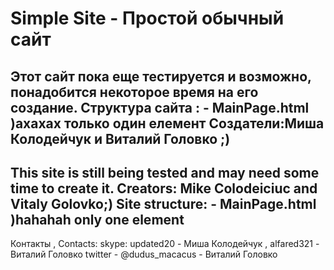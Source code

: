 Simple Site - Простой обычный сайт
==========



Этот сайт пока еще тестируется и возможно, понадобится некоторое время на его создание.
Структура сайта : - MainPage.html )ахахах только один елемент
Создатели:Миша Колодейчук и Виталий Головко ;)
-----------------------------------------------------------------------------------------
This site is still being tested and may need some time to create it.
Creators: Mike Colodeiciuc and Vitaly Golovko;)
Site structure: - MainPage.html  )hahahah only one element
-----------------------------------------------------------------------------------------

Контакты , Contacts:
skype: updated20  - Миша Колодейчук , alfared321 - Виталий Головко
twitter - @dudus_macacus - Виталий Головко

